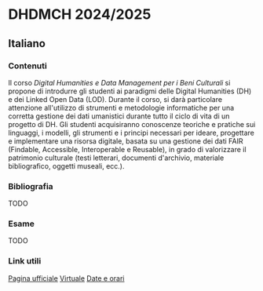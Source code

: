 # DHDMCH 2024/2025
## Italiano
### Contenuti
Il corso _Digital Humanities e Data Management per i Beni Culturali_ si propone di introdurre gli studenti ai paradigmi delle Digital Humanities (DH) e dei Linked Open Data (LOD). Durante il corso, si darà particolare attenzione all'utilizzo di strumenti e metodologie informatiche per una corretta gestione dei dati umanistici durante tutto il ciclo di vita di un progetto di DH. Gli studenti acquisiranno conoscenze teoriche e pratiche sui linguaggi, i modelli, gli strumenti e i principi necessari per ideare, progettare e implementare una risorsa digitale, basata su una gestione dei dati FAIR (Findable, Accessible, Interoperable e Reusable), in grado di valorizzare il patrimonio culturale (testi letterari, documenti d'archivio, materiale bibliografico, oggetti museali, ecc.).
### Bibliografia
TODO
### Esame
TODO
### Link utili
[Pagina ufficiale](https://www.unibo.it/it/studiare/dottorati-master-specializzazioni-e-altra-formazione/insegnamenti/insegnamento/2024/502386)
[Virtuale](https://virtuale.unibo.it/course/view.php?id=66104)
[Date e orari](https://www.unibo.it/it/studiare/dottorati-master-specializzazioni-e-altra-formazione/insegnamenti/insegnamento/2024/502386/orariolezioni)
